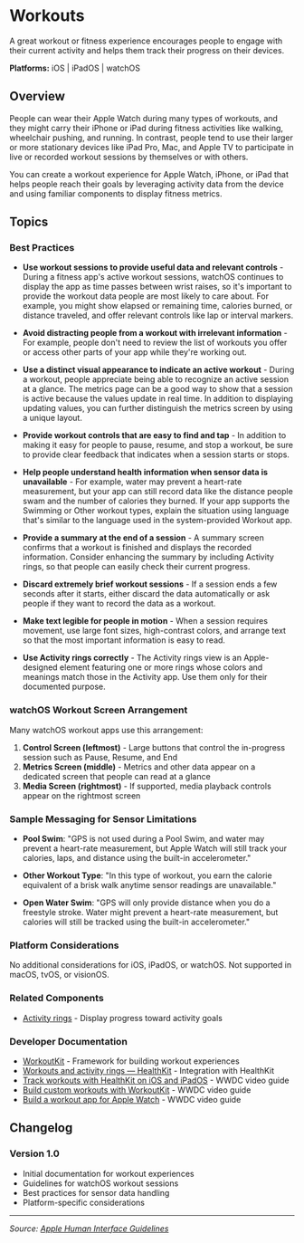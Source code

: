 # Workouts

A great workout or fitness experience encourages people to engage with their current activity and helps them track their progress on their devices.

**Platforms:** iOS | iPadOS | watchOS

## Overview

People can wear their Apple Watch during many types of workouts, and they might carry their iPhone or iPad during fitness activities like walking, wheelchair pushing, and running. In contrast, people tend to use their larger or more stationary devices like iPad Pro, Mac, and Apple TV to participate in live or recorded workout sessions by themselves or with others.

You can create a workout experience for Apple Watch, iPhone, or iPad that helps people reach their goals by leveraging activity data from the device and using familiar components to display fitness metrics.

## Topics

### Best Practices

- **Use workout sessions to provide useful data and relevant controls** - During a fitness app's active workout sessions, watchOS continues to display the app as time passes between wrist raises, so it's important to provide the workout data people are most likely to care about. For example, you might show elapsed or remaining time, calories burned, or distance traveled, and offer relevant controls like lap or interval markers.

- **Avoid distracting people from a workout with irrelevant information** - For example, people don't need to review the list of workouts you offer or access other parts of your app while they're working out.

- **Use a distinct visual appearance to indicate an active workout** - During a workout, people appreciate being able to recognize an active session at a glance. The metrics page can be a good way to show that a session is active because the values update in real time. In addition to displaying updating values, you can further distinguish the metrics screen by using a unique layout.

- **Provide workout controls that are easy to find and tap** - In addition to making it easy for people to pause, resume, and stop a workout, be sure to provide clear feedback that indicates when a session starts or stops.

- **Help people understand health information when sensor data is unavailable** - For example, water may prevent a heart-rate measurement, but your app can still record data like the distance people swam and the number of calories they burned. If your app supports the Swimming or Other workout types, explain the situation using language that's similar to the language used in the system-provided Workout app.

- **Provide a summary at the end of a session** - A summary screen confirms that a workout is finished and displays the recorded information. Consider enhancing the summary by including Activity rings, so that people can easily check their current progress.

- **Discard extremely brief workout sessions** - If a session ends a few seconds after it starts, either discard the data automatically or ask people if they want to record the data as a workout.

- **Make text legible for people in motion** - When a session requires movement, use large font sizes, high-contrast colors, and arrange text so that the most important information is easy to read.

- **Use Activity rings correctly** - The Activity rings view is an Apple-designed element featuring one or more rings whose colors and meanings match those in the Activity app. Use them only for their documented purpose.

### watchOS Workout Screen Arrangement

Many watchOS workout apps use this arrangement:

1. **Control Screen (leftmost)** - Large buttons that control the in-progress session such as Pause, Resume, and End
2. **Metrics Screen (middle)** - Metrics and other data appear on a dedicated screen that people can read at a glance
3. **Media Screen (rightmost)** - If supported, media playback controls appear on the rightmost screen

### Sample Messaging for Sensor Limitations

- **Pool Swim**: "GPS is not used during a Pool Swim, and water may prevent a heart-rate measurement, but Apple Watch will still track your calories, laps, and distance using the built-in accelerometer."

- **Other Workout Type**: "In this type of workout, you earn the calorie equivalent of a brisk walk anytime sensor readings are unavailable."

- **Open Water Swim**: "GPS will only provide distance when you do a freestyle stroke. Water might prevent a heart-rate measurement, but calories will still be tracked using the built-in accelerometer."

### Platform Considerations

No additional considerations for iOS, iPadOS, or watchOS. Not supported in macOS, tvOS, or visionOS.

### Related Components

- [Activity rings](https://developer.apple.com/design/human-interface-guidelines/activity-rings) - Display progress toward activity goals

### Developer Documentation

- [WorkoutKit](https://developer.apple.com/documentation/workoutkit) - Framework for building workout experiences
- [Workouts and activity rings — HealthKit](https://developer.apple.com/documentation/healthkit/workouts_and_activity_rings) - Integration with HealthKit
- [Track workouts with HealthKit on iOS and iPadOS](https://developer.apple.com/videos/play/wwdc2022/10017/) - WWDC video guide
- [Build custom workouts with WorkoutKit](https://developer.apple.com/videos/play/wwdc2023/10018/) - WWDC video guide
- [Build a workout app for Apple Watch](https://developer.apple.com/videos/play/wwdc2021/10009/) - WWDC video guide

## Changelog

### Version 1.0
- Initial documentation for workout experiences
- Guidelines for watchOS workout sessions
- Best practices for sensor data handling
- Platform-specific considerations

---

*Source: [Apple Human Interface Guidelines](https://developer.apple.com/design/human-interface-guidelines/workouts)*